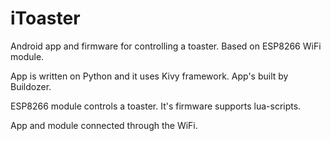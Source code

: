 # iToaster
Android app and firmware for controlling a toaster. Based on ESP8266 WiFi module.

App is written on Python and it uses Kivy framework. App's built by Buildozer.

ESP8266 module controls a toaster. It's firmware supports lua-scripts.

App and module connected through the WiFi.
